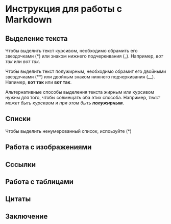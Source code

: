 # Инструкция для работы с Markdown  

## Выделение текста  

Чтобы выделить текст курсивом, необходимо обрамить его звездочками (*) или знаком нижнего подчеркивания (_). Например, *вот так* или _вот так_.

Чтобы выделить текст полужирным, необходимо обрамит его двойными звездочками (**) или двойным знаком нижнего подчеркивания (__).
Напимер, **вот так** или __вот так__.  

Альтернативные способы выделения текста жирным или курсивом нужны для того, чтобы совмещать оба этих способа. Например, _текст может быть курсивом и при этом быть **полужирным**_.

## Списки
Чтобы выделить ненумерованный список, испоьзуйте (*)
## Работа с изображениями

## Сссылки 

## Работа с таблицами

## Цитаты 

## Заключение